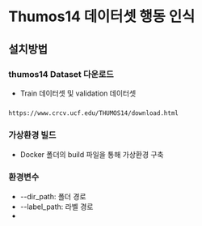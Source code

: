 # Thumos14 데이터셋 행동 인식


## 설치방법
### thumos14 Dataset 다운로드
* Train 데이터셋 및 validation 데이터셋
##### 
    https://www.crcv.ucf.edu/THUMOS14/download.html


### 가상환경 빌드
* Docker 폴더의 build 파일을 통해 가상환경 구축

### 

### 환경변수
* --dir_path: 폴더 경로
* --label_path: 라벨 경로
* 






